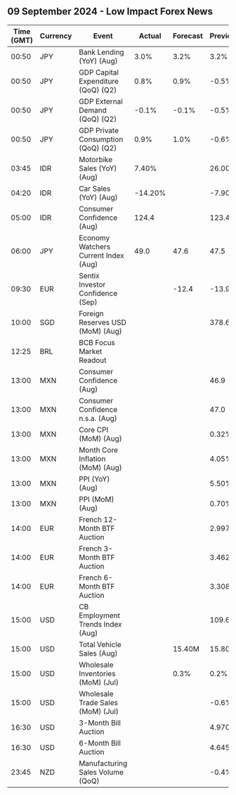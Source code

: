 ## 09 September 2024 - Low Impact Forex News

| Time (GMT) | Currency | Event | Actual | Forecast | Previous |
|------|----------|-------|--------|----------|----------|
| 00:50 | JPY | Bank Lending (YoY) (Aug) | 3.0% | 3.2% | 3.2% |
| 00:50 | JPY | GDP Capital Expenditure (QoQ) (Q2) | 0.8% | 0.9% | -0.5% |
| 00:50 | JPY | GDP External Demand (QoQ) (Q2) | -0.1% | -0.1% | -0.5% |
| 00:50 | JPY | GDP Private Consumption (QoQ) (Q2) | 0.9% | 1.0% | -0.6% |
| 03:45 | IDR | Motorbike Sales (YoY) (Aug) | 7.40% |  | 26.00% |
| 04:20 | IDR | Car Sales (YoY) (Aug) | -14.20% |  | -7.90% |
| 05:00 | IDR | Consumer Confidence (Aug) | 124.4 |  | 123.4 |
| 06:00 | JPY | Economy Watchers Current Index (Aug) | 49.0 | 47.6 | 47.5 |
| 09:30 | EUR | Sentix Investor Confidence (Sep) |  | -12.4 | -13.9 |
| 10:00 | SGD | Foreign Reserves USD (MoM) (Aug) |  |  | 378.6B |
| 12:25 | BRL | BCB Focus Market Readout |  |  |  |
| 13:00 | MXN | Consumer Confidence (Aug) |  |  | 46.9 |
| 13:00 | MXN | Consumer Confidence n.s.a. (Aug) |  |  | 47.0 |
| 13:00 | MXN | Core CPI (MoM) (Aug) |  |  | 0.32% |
| 13:00 | MXN | Month Core Inflation (MoM) (Aug) |  |  | 4.05% |
| 13:00 | MXN | PPI (YoY) (Aug) |  |  | 5.50% |
| 13:00 | MXN | PPI (MoM) (Aug) |  |  | 0.70% |
| 14:00 | EUR | French 12-Month BTF Auction |  |  | 2.997% |
| 14:00 | EUR | French 3-Month BTF Auction |  |  | 3.462% |
| 14:00 | EUR | French 6-Month BTF Auction |  |  | 3.308% |
| 15:00 | USD | CB Employment Trends Index (Aug) |  |  | 109.61 |
| 15:00 | USD | Total Vehicle Sales (Aug) |  | 15.40M | 15.80M |
| 15:00 | USD | Wholesale Inventories (MoM) (Jul) |  | 0.3% | 0.2% |
| 15:00 | USD | Wholesale Trade Sales (MoM) (Jul) |  |  | -0.6% |
| 16:30 | USD | 3-Month Bill Auction |  |  | 4.970% |
| 16:30 | USD | 6-Month Bill Auction |  |  | 4.645% |
| 23:45 | NZD | Manufacturing Sales Volume (QoQ) |  |  | -0.4% |

